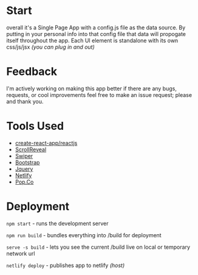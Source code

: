 
# Start
  overall it's a Single Page App with a config.js file as the data source. By putting in 
  your personal info into that config file that data will propogate itself throughout the app.
  Each UI element is standalone with its own css/js/jsx *(you can plug in and out)*

# Feedback 
  I'm actively working on making this app better if there are any bugs, requests, or cool improvements 
  feel free to make an issue request; please and thank you.

# Tools Used
- [create-react-app/reactjs](https://github.com/facebookincubator/create-react-app)
- [ScrollReveal](https://scrollrevealjs.org/)
- [Swiper](http://idangero.us/swiper/)
- [Bootstrap](http://getbootstrap.com/)
- [Jquery](https://jquery.com/)
- [Netlify](https://www.netlify.com/)
- [Pop.Co](https://pop.co) 

# Deployment
`npm start` - runs the development server  

`npm run build` - bundles everything into /build for deployment  

`serve -s build` - lets you see the current /build live on local or temporary network url  

`netlify deploy` - publishes app to netlify *(host)*
